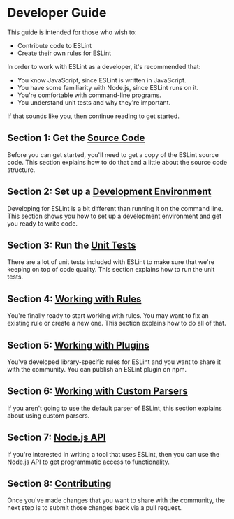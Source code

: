 # Developer Guide

This guide is intended for those who wish to:

* Contribute code to ESLint
* Create their own rules for ESLint

In order to work with ESLint as a developer, it's recommended that:

* You know JavaScript, since ESLint is written in JavaScript.
* You have some familiarity with Node.js, since ESLint runs on it.
* You're comfortable with command-line programs.
* You understand unit tests and why they're important.

If that sounds like you, then continue reading to get started.

## Section 1: Get the [Source Code](source-code.md)

Before you can get started, you'll need to get a copy of the ESLint source code. This section explains how to do that and a little about the source code structure.

## Section 2: Set up a [Development Environment](development-environment.md)

Developing for ESLint is a bit different than running it on the command line. This section shows you how to set up a development environment and get you ready to write code.

## Section 3: Run the [Unit Tests](unit-tests.md)

There are a lot of unit tests included with ESLint to make sure that we're keeping on top of code quality. This section explains how to run the unit tests.

## Section 4: [Working with Rules](working-with-rules.md)

You're finally ready to start working with rules. You may want to fix an existing rule or create a new one. This section explains how to do all of that.

## Section 5: [Working with Plugins](working-with-plugins.md)

You've developed library-specific rules for ESLint and you want to share it with the community. You can publish an ESLint plugin on npm.

## Section 6: [Working with Custom Parsers](working-with-custom-parsers.md)

If you aren't going to use the default parser of ESLint, this section explains about using custom parsers.

## Section 7: [Node.js API](nodejs-api.md)

If you're interested in writing a tool that uses ESLint, then you can use the Node.js API to get programmatic access to functionality.

## Section 8: [Contributing](contributing/)

Once you've made changes that you want to share with the community, the next step is to submit those changes back via a pull request.
